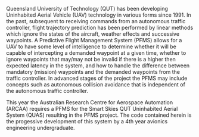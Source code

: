 Queensland University of Technology (QUT) has been developing Uninhabited Aerial Vehicle (UAV) technology in various forms since 1991. In the past, subsequent to receiving commands from an autonomous traffic controller, flight trajectory prediction has been performed by linear methods which ignore the states of the aircraft, weather effects and successive waypoints. A Predictive Flight Management System (PFMS) allows for a UAV to have some level of intelligence to determine whether it will be capable of intercepting a demanded waypoint at a given time, whether to ignore waypoints that may/may not be invalid if there is a higher then expected latency in the system, and how to handle the difference between mandatory (mission) waypoints and the demanded waypoints from the traffic controller. In advanced stages of the project the PFMS may include concepts such as autonomous collision avoidance that is independent of the autonomous traffic controller.

This year the Australian Research Centre for Aerospace Automation (ARCAA) requires a PFMS for the Smart Skies QUT Uninhabited Aerial System (QUAS) resulting in the PFMS project. The code contained herein is the progessive development of this system by a 4th year avionics engineering undergraduate.